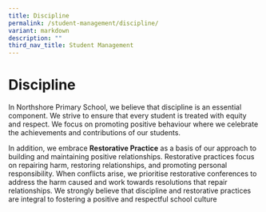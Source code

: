 ```yaml
---
title: Discipline
permalink: /student-management/discipline/
variant: markdown
description: ""
third_nav_title: Student Management
---
```

# **Discipline**


In Northshore Primary School, we believe that discipline is an essential component.  We strive to ensure that every student is treated with equity and respect.  We focus on promoting positive behaviour where we celebrate the achievements and contributions of our students.

In addition, we embrace **Restorative Practice** as a basis of our approach to building and maintaining positive relationships.  Restorative practices focus on repairing harm, restoring relationships, and promoting personal responsibility.   When conflicts arise, we prioritise restorative conferences to address the harm caused and work towards resolutions that repair relationships.  We strongly believe that discipline and restorative practices are integral to fostering a positive and respectful school culture